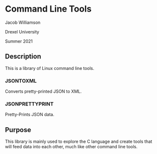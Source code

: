# Command Line Tools
Jacob Williamson

Drexel University

Summer 2021

## Description
This is a library of Linux command line tools.
### JSONTOXML
Converts pretty-printed JSON to XML.
### JSONPRETTYPRINT
Pretty-Prints JSON data.

## Purpose
This library is mainly used to explore the C language and create tools
that will feed data into each other, much like other command line tools. 